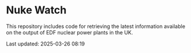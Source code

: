 # Nuke Watch

This repository includes code for retrieving the latest information available on the output of EDF nuclear power plants in the UK.

Last updated: 2025-03-26 08:19